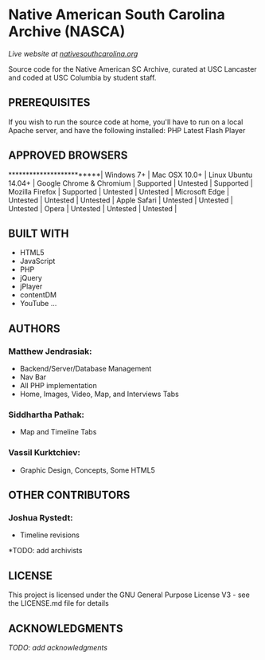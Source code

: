 # Native American South Carolina Archive (NASCA)
*Live website at [nativesouthcarolina.org](https://www.nativesouthcarolina.org)*

Source code for the Native American SC Archive, curated at USC Lancaster and coded at USC Columbia by student staff.

## PREREQUISITES

If you wish to run the source code at home, you'll have to run on a local Apache server, and have the following installed:
PHP
Latest Flash Player

## APPROVED BROWSERS

*************************| Windows 7+ | Mac OSX 10.0+ | Linux Ubuntu 14.04+ |
Google Chrome & Chromium | Supported  |   Untested    |     Supported       |
Mozilla Firefox          | Supported  |   Untested    |      Untested       |
Microsoft Edge           |  Untested  |   Untested    |      Untested       |
Apple Safari             |  Untested  |   Untested    |      Untested       |
Opera                    |  Untested  |   Untested    |      Untested       |

## BUILT WITH

- HTML5
- JavaScript
- PHP
- jQuery
- jPlayer
- contentDM
- YouTube
...

## AUTHORS

### Matthew Jendrasiak:

- Backend/Server/Database Management
- Nav Bar
- All PHP implementation
- Home, Images, Video, Map, and Interviews Tabs

### Siddhartha Pathak:

- Map and Timeline Tabs
	
### Vassil Kurktchiev:

- Graphic Design, Concepts, Some HTML5

## OTHER CONTRIBUTORS

### Joshua Rystedt:

- Timeline revisions

*TODO: add archivists

## LICENSE

This project is licensed under the GNU General Purpose License V3 - see the LICENSE.md file for details

## ACKNOWLEDGMENTS

*TODO: add acknowledgments*
